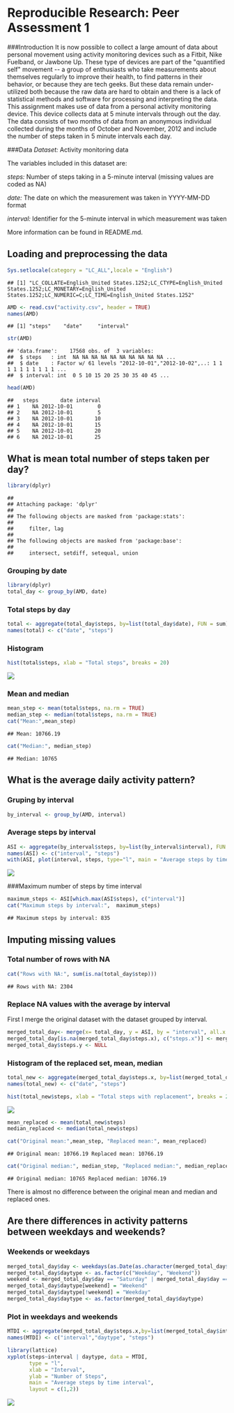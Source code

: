 # Reproducible Research: Peer Assessment 1

###Introduction
It is now possible to collect a large amount of data about personal movement using activity monitoring devices such as a Fitbit, Nike Fuelband, or Jawbone Up. These type of devices are part of the "quantified self" movement -- a group of enthusiasts who take measurements about themselves regularly to improve their health, to find patterns in their behavior, or because they are tech geeks. But these data remain under-utilized both because the raw data are hard to obtain and there is a lack of statistical methods and software for processing and interpreting the data.
This assignment makes use of data from a personal activity monitoring device. This device collects data at 5 minute intervals through out the day. The data consists of two months of data from an anonymous individual collected during the months of October and November, 2012 and include the number of steps taken in 5 minute intervals each day.

###Data
*Dataset:* Activity monitoring data 

The variables included in this dataset are:

*steps:* Number of steps taking in a 5-minute interval (missing values are coded as NA)

*date:* The date on which the measurement was taken in YYYY-MM-DD format

*interval:* Identifier for the 5-minute interval in which measurement was taken

More information can be found in README.md.

## Loading and preprocessing the data

```r
Sys.setlocale(category = "LC_ALL",locale = "English")
```

```
## [1] "LC_COLLATE=English_United States.1252;LC_CTYPE=English_United States.1252;LC_MONETARY=English_United States.1252;LC_NUMERIC=C;LC_TIME=English_United States.1252"
```

```r
AMD <- read.csv("activity.csv", header = TRUE)
names(AMD)
```

```
## [1] "steps"    "date"     "interval"
```

```r
str(AMD)
```

```
## 'data.frame':	17568 obs. of  3 variables:
##  $ steps   : int  NA NA NA NA NA NA NA NA NA NA ...
##  $ date    : Factor w/ 61 levels "2012-10-01","2012-10-02",..: 1 1 1 1 1 1 1 1 1 1 ...
##  $ interval: int  0 5 10 15 20 25 30 35 40 45 ...
```

```r
head(AMD)
```

```
##   steps       date interval
## 1    NA 2012-10-01        0
## 2    NA 2012-10-01        5
## 3    NA 2012-10-01       10
## 4    NA 2012-10-01       15
## 5    NA 2012-10-01       20
## 6    NA 2012-10-01       25
```
 
## What is mean total number of steps taken per day?

```r
library(dplyr)
```

```
## 
## Attaching package: 'dplyr'
## 
## The following objects are masked from 'package:stats':
## 
##     filter, lag
## 
## The following objects are masked from 'package:base':
## 
##     intersect, setdiff, setequal, union
```
### Grouping by date

```r
library(dplyr)
total_day <- group_by(AMD, date)
```
### Total steps by day

```r
total <- aggregate(total_day$steps, by=list(total_day$date), FUN = sum)
names(total) <- c("date", "steps")
```
### Histogram 

```r
hist(total$steps, xlab = "Total steps", breaks = 20)
```

![](PA1_template_files/figure-html/unnamed-chunk-4-1.png) 

### Mean and median

```r
mean_step <- mean(total$steps, na.rm = TRUE)
median_step <- median(total$steps, na.rm = TRUE)
cat("Mean:",mean_step)
```

```
## Mean: 10766.19
```

```r
cat("Median:", median_step)
```

```
## Median: 10765
```


## What is the average daily activity pattern?
### Gruping by interval

```r
by_interval <- group_by(AMD, interval)
```

### Average steps by interval

```r
ASI <- aggregate(by_interval$steps, by=list(by_interval$interval), FUN = mean, na.rm = TRUE)
names(ASI) <- c("interval", "steps")
with(ASI, plot(interval, steps, type="l", main = "Average steps by time interval"))
```

![](PA1_template_files/figure-html/unnamed-chunk-7-1.png) 

###Maximum number of steps by time interval

```r
maximum_steps <- ASI[which.max(ASI$steps), c("interval")]
cat("Maximum steps by interval:",  maximum_steps)
```

```
## Maximum steps by interval: 835
```

## Imputing missing values
### Total number of rows with NA

```r
cat("Rows with NA:", sum(is.na(total_day$step)))
```

```
## Rows with NA: 2304
```

### Replace NA values with the average by interval
First I merge the original dataset with the dataset grouped by interval.

```r
merged_total_day<- merge(x= total_day, y = ASI, by = "interval", all.x = TRUE)
merged_total_day[is.na(merged_total_day$steps.x), c("steps.x")] <- merged_total_day[is.na(merged_total_day$steps.x), c("steps.y")]
merged_total_day$steps.y <- NULL
```
### Histogram of the replaced set, mean, median

```r
total_new <- aggregate(merged_total_day$steps.x, by=list(merged_total_day$date), FUN = sum)
names(total_new) <- c("date", "steps")

hist(total_new$steps, xlab = "Total steps with replacement", breaks = 20)
```

![](PA1_template_files/figure-html/unnamed-chunk-11-1.png) 

```r
mean_replaced <- mean(total_new$steps)
median_replaced <- median(total_new$steps)

cat("Original mean:",mean_step, "Replaced mean:", mean_replaced)
```

```
## Original mean: 10766.19 Replaced mean: 10766.19
```

```r
cat("Original median:", median_step, "Replaced median:", median_replaced)
```

```
## Original median: 10765 Replaced median: 10766.19
```
There is almost no difference between the original mean and median and replaced ones. 

## Are there differences in activity patterns between weekdays and weekends?
### Weekends or weekdays

```r
merged_total_day$day <- weekdays(as.Date(as.character(merged_total_day$date)))
merged_total_day$daytype <- as.factor(c("Weekday", "Weekend"))
weekend <- merged_total_day$day == "Saturday" | merged_total_day$day == "Sunday"
merged_total_day$daytype[weekend] = "Weekend"
merged_total_day$daytype[!weekend] = "Weekday"
merged_total_day$daytype <- as.factor(merged_total_day$daytype)
```

### Plot in weekdays and weekends

```r
MTDI <- aggregate(merged_total_day$steps.x,by=list(merged_total_day$interval,merged_total_day$daytype), FUN = mean)
names(MTDI) <- c("interval","daytype", "steps")
```

```r
library(lattice)
xyplot(steps~interval | daytype, data = MTDI,
       type = "l",
       xlab = "Interval",
       ylab = "Number of Steps",
       main = "Average steps by time interval",
       layout = c(1,2)) 
```

![](PA1_template_files/figure-html/unnamed-chunk-14-1.png) 
                   
